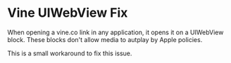Vine UIWebView Fix
==================

When opening a vine.co link in any application, it opens it on a UIWebView block. These blocks don't allow media to autplay by Apple policies.

This is a small workaround to fix this issue.

